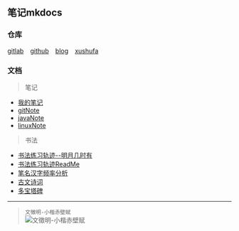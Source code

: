 
## 笔记mkdocs

### 仓库

[gitlab]( https://gitlab.com/xuyq123/note-mkdocs ) &ensp; [github]( https://github.com/scott180/note-mkdocs ) &ensp; [blog]( https://blog.xushufa.cn )  &ensp; [xushufa]( https://xushufa.cn )
	
### 文档

> 笔记

- [我的笔记]( 我的笔记/note.md )
- [gitNote]( java资料/gitNote.md )
- [javaNote]( java资料/javaNote.md )
- [linuxNote]( java资料/linuxNote-x.md )

> 书法

- [书法练习轨迹--明月几时有]( 书法练习/书法练习轨迹--明月几时有.md )
- [书法练习轨迹ReadMe]( 书法练习/书法练习轨迹ReadMe.md )
- [笔名汉字频率分析]( 书法练习/笔名汉字频率分析.md )
- [古文诗词]( 书法练习/古文诗词.md )
- [多宝塔碑]( 书法练习/多宝塔碑.md )


---
	
> `文徵明-小楷赤壁赋` <br/>
![文徵明-小楷赤壁赋]( https://xyqin.coding.net/p/my/d/imgs/git/raw/master/other/文徵明-小楷赤壁赋.jpg)

